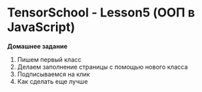 # TensorSchool - Lesson5 (ООП в JavaScript)

**Домашнее задание**

1. Пишем первый класс
2. Делаем заполнение страницы с помощью нового класса
3. Подписываемся на клик
4. Как сделать еще лучше
